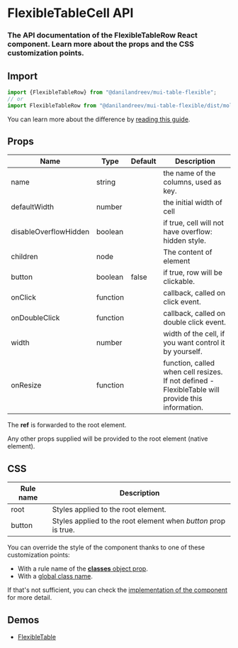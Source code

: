 # FlexibleTableCell API
### The API documentation of the FlexibleTableRow React component. Learn more about the props and the CSS customization points.

## Import
```jsx
import {FlexibleTableRow} from "@danilandreev/mui-table-flexible";
// or
import FlexibleTableRow from "@danilandreev/mui-table-flexible/dist/moleculas/FlexibleTableRow";
```
You can learn more about the difference by [reading this guide](https://material-ui.com/guides/minimizing-bundle-size/).
## Props
| Name                  | Type     | Default | Description                                                                                       |
|-----------------------|----------|---------|---------------------------------------------------------------------------------------------------|
| name                  | string   |         | the name of the columns, used as key.                                                             |
| defaultWidth          | number   |         | the initial width of cell                                                                         |
| disableOverflowHidden | boolean  |         | if true, cell will not have overflow: hidden style.                                               |
| children              | node     |         | The content of element                                                                            |
| button                | boolean  | false   | if true, row will be clickable.                                                                   |
| onClick               | function |         | callback, called on click event.                                                                  |
| onDoubleClick         | function |         | callback, called on double click event.                                                           |
| width                 | number   |         | width of the cell, if you want control it by yourself.                                            |
| onResize              | function |         | function, called when cell resizes. If not defined - FlexibleTable will provide this information. |

The __ref__ is forwarded to the root element.

Any other props supplied will be provided to the root element (native element).

## CSS
| Rule name | Description                                                    |
|-----------|----------------------------------------------------------------|
| root      | Styles applied to the root element.                            |
| button    | Styles applied to the root element when _button_ prop is true. |

You can override the style of the component thanks to one of these customization points:
* With a rule name of the [__classes__ object prop](https://material-ui.com/customization/components/#overriding-styles-with-classes).
* With a [global class name](https://material-ui.com/customization/components/#overriding-styles-with-global-class-names).

If that's not sufficient, you can check the [implementation of the component](https://github.com/DanilAndreev/mui-table-flexible/blob/master/src/lib/organizms/FlexibleTable/FlexibleTable.tsx) for more detail.
## Demos
* [FlexibleTable](/DanilAndreev/mui-table-flexible/wiki/FlexibleTable)